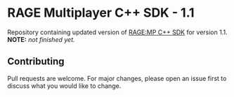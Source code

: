 # RAGE Multiplayer C++ SDK - 1.1
Repository containing updated version of [RAGE:MP C++ SDK](https://github.com/ragemultiplayer/ragemp-cppsdk) for version 1.1.
**NOTE:** *not finished yet.*

## Contributing
Pull requests are welcome. For major changes, please open an issue first to discuss what you would like to change.
